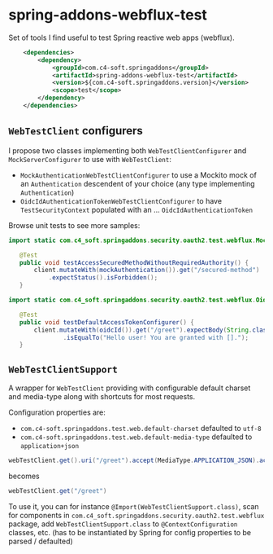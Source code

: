 # spring-addons-webflux-test

Set of tools I find useful to test Spring reactive web apps (webflux).

``` xml
	<dependencies>
		<dependency>
			<groupId>com.c4-soft.springaddons</groupId>
			<artifactId>spring-addons-webflux-test</artifactId>
			<version>${com.c4-soft.springaddons.version}</version>
			<scope>test</scope>
		</dependency>
	</dependencies>
```

## `WebTestClient` configurers
I propose two classes implementing both `WebTestClientConfigurer` and `MockServerConfigurer` to use with `WebTestClient`:
 * `MockAuthenticationWebTestClientConfigurer` to use a Mockito mock of an `Authentication` descendent of your choice (any type implementing `Authentication`)
 * `OidcIdAuthenticationTokenWebTestClientConfigurer` to have `TestSecurityContext` populated with an ... `OidcIdAuthenticationToken`

Browse unit tests to see more samples:
 ``` java
import static com.c4_soft.springaddons.security.oauth2.test.webflux.MockAuthenticationWebTestClientConfigurer.mockAuthentication;

	@Test
	public void testAccessSecuredMethodWithoutRequiredAuthority() {
		client.mutateWith(mockAuthentication()).get("/secured-method")
			.expectStatus().isForbidden();
	}
 ```
 ``` java
import static com.c4_soft.springaddons.security.oauth2.test.webflux.OidcIdAuthenticationTokenWebTestClientConfigurer.oidcId;

	@Test
	public void testDefaultAccessTokenConfigurer() {
		client.mutateWith(oidcId()).get("/greet").expectBody(String.class)
				.isEqualTo("Hello user! You are granted with [].");
	}
 ```

 ## `WebTestClientSupport`
 A wrapper for `WebTestClient` providing with configurable default charset and media-type along with shortcuts for most requests.

 Configuration properties are:
  * `com.c4-soft.springaddons.test.web.default-charset` defaulted to `utf-8`
  * `com.c4-soft.springaddons.test.web.default-media-type` defaulted to `application+json`

``` java
webTestClient.get().uri("/greet").accept(MediaType.APPLICATION_JSON).acceptCharset(Charset.forName("UTF-8")).exchange()
```
becomes
``` java
webTestClient.get("/greet")
```

To use it, you can for instance `@Import(WebTestClientSupport.class)`, scan for components in `com.c4_soft.springaddons.security.oauth2.test.webflux` package, add `WebTestClientSupport.class` to `@ContextConfiguration` classes, etc. (has to be instantiated by Spring for config properties to be parsed / defaulted)